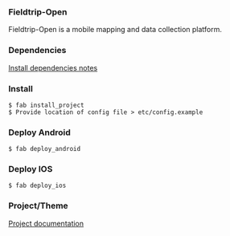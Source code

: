 ### Fieldtrip-Open

Fieldtrip-Open is a mobile mapping and data collection platform.

### Dependencies

[Install dependencies notes](INSTALL_DEPS.md)

### Install

```
$ fab install_project
$ Provide location of config file > etc/config.example
```

### Deploy Android

```
$ fab deploy_android
```

### Deploy IOS

```
$ fab deploy_ios
```

### Project/Theme

[Project documentation](PROJECTS.md)
